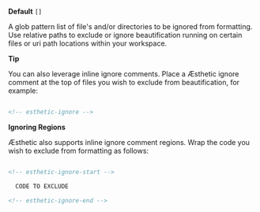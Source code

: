 
**Default** `[]`

A glob pattern list of file's and/or directories to be ignored from formatting. Use relative paths to exclude or ignore beautification running on certain files or uri path locations within your workspace.

**Tip**

You can also leverage inline ignore comments. Place a Æsthetic ignore comment at the top of files you wish to exclude from beautification, for example:

```html

<!-- esthetic-ignore -->

```

**Ignoring Regions**

Æsthetic also supports inline ignore comment regions. Wrap the code you wish to exclude from formatting as follows:

```html

<!-- esthetic-ignore-start -->

  CODE TO EXCLUDE

<!-- esthetic-ignore-end -->

```